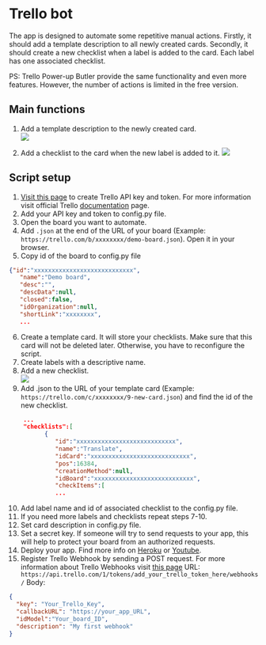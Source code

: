 # Trello bot
The app is designed to automate some repetitive manual actions. Firstly, it should add a template description to all newly created cards. Secondly, it should create a new checklist when a label is added to the card. Each label has one associated checklist.

PS: Trello Power-up Butler provide the same functionality and even more features. However, the number of actions is limited in the free version.

## Main functions

1. Add a template description to the newly created card.         
![](https://media.giphy.com/media/Ie9yT1wNkRhD6clsIl/giphy.gif)

2. Add a checklist to the card when the new label is added to it.
![](https://media.giphy.com/media/W08JC36zs9dVg4JTae/giphy.gif)

## Script setup
1. [Visit this page](https://trello.com/app-key) to create Trello API key and token. For more information visit official Trello [documentation](https://developer.atlassian.com/cloud/trello/) page.
2. Add your API key and token to config.py file.
3. Open the board you want to automate.
4. Add `.json` at the end of the URL of your board (Example: `https://trello.com/b/xxxxxxxx/demo-board.json`). Open it in your browser.
5. Copy id of the board to config.py file
```json
{"id":"xxxxxxxxxxxxxxxxxxxxxxxxxxxx",
   "name":"Demo board",
   "desc":"",
   "descData":null,
   "closed":false,
   "idOrganization":null,
   "shortLink":"xxxxxxxx",
   ...
```
6. Create a template card. It will store your checklists. Make sure that this card will not be deleted later. Otherwise, you have to reconfigure the script.
7. Create labels with a descriptive name.
8. Add a new checklist.                                          
![](https://media.giphy.com/media/S9oLgz2t4ZW3BaARjI/giphy.gif)
9. Add .json to the URL of your template card (Example: `https://trello.com/c/xxxxxxxx/9-new-card.json`) and find the id of the new checklist.
```json
    ...
    "checklists":[
          {
             "id":"xxxxxxxxxxxxxxxxxxxxxxxxxxxx",
             "name":"Translate",
             "idCard":"xxxxxxxxxxxxxxxxxxxxxxxxxxxx",
             "pos":16384,
             "creationMethod":null,
             "idBoard":"xxxxxxxxxxxxxxxxxxxxxxxxxxxx",
             "checkItems":[ 
             ...
```
10. Add label name and id of associated checklist to the config.py file.
11. If you need more labels and checklists repeat steps 7-10.
12. Set card description in config.py file.
13. Set a secret key. If someone will try to send requests to your app, this will help to protect your board from an authorized requests.
14. Deploy your app. Find more info on [Heroku](https://devcenter.heroku.com/articles/git "Heroku") or [Youtube](https://www.youtube.com/results?search_query=heroku+deploy+python "Youtube").
15. Register Trello Webhook by sending a POST request. For more information about Trello Webhooks visit [this page](https://developer.atlassian.com/cloud/trello/guides/rest-api/webhooks/)
URL:` https://api.trello.com/1/tokens/add_your_trello_token_here/webhooks/`
Body:
```json
{
  "key": "Your_Trello_Key",
  "callbackURL": "https://your_app_URL",
  "idModel":"Your_board_ID",
  "description": "My first webhook"  
}
```
